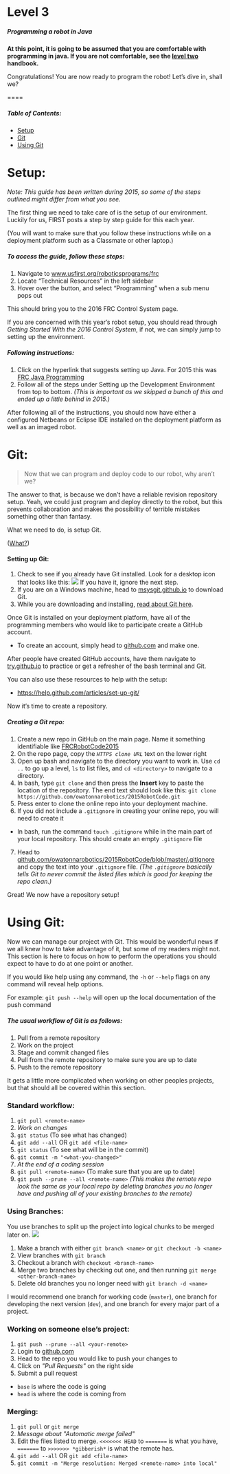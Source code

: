 # Level 3 #
##### *Programming a robot in Java* #####
**At this point, it is going to be assumed that you are comfortable with programming in java. If you are not comfortable, see the [level two](level-2.md) handbook.**

Congratulations! You are now ready to program the robot! Let’s dive in, shall we?

====

##### Table of Contents: #####
* [Setup](#setup)
* [Git](#git)
* [Using Git](#using-git)



# Setup: #
*Note: This guide has been written during 2015, so some of the steps outlined might differ from what you see.*

The first thing we need to take care of is the setup of our environment. Luckily for us, FIRST posts a step by step guide for this each year.

(You will want to make sure that you follow these instructions while on a deployment platform such as a Classmate or other laptop.)

##### To access the guide, follow these steps: #####

1.	Navigate to www.usfirst.org/roboticsprograms/frc
2.	Locate “Technical Resources” in the left sidebar
3.	Hover over the button, and select “Programming” when a sub menu pops out

This should bring you to the 2016 FRC Control System page.

If you are concerned with this year’s robot setup, you should read through *Getting Started With the 2016 Control System*, if not, we can simply jump to setting up the environment.

##### Following instructions: #####
1.	Click on the hyperlink that suggests setting up Java. For 2015 this was [FRC Java Programming](http://wpilib.screenstepslive.com/s/4485/m/13809)
2.	Follow all of the steps under Setting up the Development Environment from top to bottom. *(This is important as we skipped a bunch of this and ended up a little behind in 2015.)*

After following all of the instructions, you should now have either a configured Netbeans or Eclipse IDE installed on the deployment platform as well as an imaged robot.



# Git: #
> Now that we can program and deploy code to our robot, why aren’t we?

The answer to that, is because we don’t have a reliable revision repository setup. Yeah, we could just program and deploy directly to the robot, but this prevents collaboration and makes the possibility of terrible mistakes something other than fantasy.

What we need to do, is setup Git.

([What?](http://hoth.entp.com/output/git_for_designers.html))

#### Setting up Git: ####

1.	Check to see if you already have Git installed. Look for a desktop icon that looks like this: ![](http://git-scm.com/images/logos/downloads/Git-Icon-1788C.png) If you have it, ignore the next step.
2.	If you are on a Windows machine, head to [msysgit.github.io](http://msysgit.github.io/) to download Git.
3.	While you are downloading and installing, [read about Git here](http://git-scm.com/about).

Once Git is installed on your deployment platform, have all of the programming members who would like to participate create a GitHub account.

* To create an account, simply head to [github.com](https://github.com/) and make one.

After people have created GitHub accounts, have them navigate to [try.github.io](https://try.github.io/levels/1/challenges/1) to practice or get a refresher of the bash terminal and Git.

You can also use these resources to help with the setup:
* https://help.github.com/articles/set-up-git/

Now it’s time to create a repository.

##### Creating a Git repo: #####

1.	Create a new repo in GitHub on the main page. Name it something identifiable like [FRCRobotCode2015](https://github.com/owatonnarobotics/2015RobotCode)
2.	On the repo page, copy the *`HTTPS clone URL`* text on the lower right
3.	Open up bash and navigate to the directory you want to work in. Use `cd ..` to go up a level, `ls` to list files, and `cd <directory>` to navigate to a directory.
4.	In bash, type `git clone` and then press the **Insert** key to paste the location of the repository. The end text should look like this: `git clone https://github.com/owatonnarobotics/2015RobotCode.git`
5.	Press enter to clone the online repo into your deployment machine.
6.	If you did not include a `.gitignore` in creating your online repo, you will need to create it
  * In bash, run the command `touch .gitignore` while in the main part of your local repository. This should create an empty `.gitignore` file
7.	Head to [github.com/owatonnarobotics/2015RobotCode/blob/master/.gitignore](https://github.com/owatonnarobotics/2015RobotCode/blob/master/.gitignore) and copy the text into your `.gitignore` file. *(The `.gitignore` basically tells Git to never commit the listed files which is good for keeping the repo clean.)*

Great! We now have a repository setup!



# Using Git: #
Now we can manage our project with Git. This would be wonderful news if we all knew how to take advantage of it, but some of my readers might not. This section is here to focus on how to perform the operations you should expect to have to do at one point or another.

If you would like help using any command, the `-h` or `--help` flags on any command will reveal help options.

For example: `git push --help` will open up the local documentation of the push command

##### The usual workflow of Git is as follows: #####
1. Pull from a remote repository
2. Work on the project
3. Stage and commit changed files
4. Pull from the remote repository to make sure you are up to date
5. Push to the remote repository

It gets a little more complicated when working on other peoples projects, but that should all be covered within this section.

### Standard workflow: ###
1. `git pull <remote-name>`
2. *Work on changes*
3. `git status` (To see what has changed)
3. `git add --all` OR `git add <file-name>`
4. `git status` (To see what will be in the commit)
4. `git commit -m "<what-you-changed>"`
5. *At the end of a coding session*
6. `git pull <remote-name>` (To make sure that you are up to date)
7. `git push --prune --all <remote-name>` *(This makes the remote repo look the same as your local repo by deleting branches you no longer have and pushing all of your existing branches to the remote)*

### Using Branches: ###
You use branches to split up the project into logical chunks to be merged later on.
![](http://git-scm.com/images/about/branches@2x.png)

1. Make a branch with either `git branch <name>` or `git checkout -b <name>`
2. View branches with `git branch`
3. Checkout a branch with `checkout <branch-name>`
4. Merge two branches by checking out one, and then running `git merge <other-branch-name>`
5. Delete old branches you no longer need with `git branch -d <name>`

I would recommend one branch for working code (`master`), one branch for developing the next version (`dev`), and one branch for every major part of a project.

### Working on someone else’s project: ###
1. `git push --prune --all <your-remote>`
2. Login to [github.com](https://github.com/)
3. Head to the repo you would like to push your changes to
4. Click on *"Pull Requests"* on the right side
5. Submit a pull request
  * `base` is where the code is going
  * `head` is where the code is coming from


### Merging: ###
1. `git pull` or `git merge`
2. *Message about "Automatic merge failed"*
3. Edit the files listed to merge. `<<<<<<< HEAD` to `=======` is what you have, `=======` to `>>>>>>> *gibberish*` is what the remote has.
4. `git add --all` OR `git add <file-name>`
5. `git commit -m "Merge resolution: Merged <remote-name> into local"`
